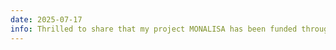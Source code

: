 ```yaml
---
date: 2025-07-17
info: Thrilled to share that my project MONALISA has been funded through the ANR JCJC call :partying_face:! The project explores the interconnections between neural operators, structured learning, and convex optimization. Recruitments coming soon. Feel free to reach out if you're interested in collaborating or joining as a postdoc!
---
```


